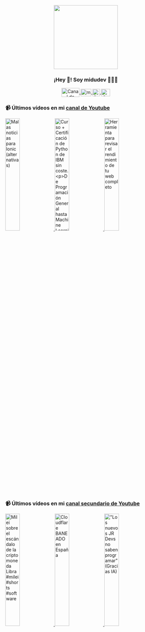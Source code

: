 <p align="center" width="300">
   <img align="center" width="200" src="https://user-images.githubusercontent.com/1561955/106762302-fda9de00-6635-11eb-99be-3ef744e60c0e.png" />
   <h3 align="center">¡Hey 👋! Soy midudev 👨🏻‍💻</h3>
</p>

<p align="center">
   <a href="https://twitch.tv/midudev" target="blank">
    <img align="center" src="https://upload.wikimedia.org/wikipedia/commons/c/ce/Twitch_logo_2019.svg" alt="Canal de Twitch de midudev" height="28px" width="56px" />
  </a>
  <span style="width: 8px;"> </span>
   <a href="https://youtube.com/midudev" target="blank">
    <img align="center" src="https://upload.wikimedia.org/wikipedia/commons/0/09/YouTube_full-color_icon_%282017%29.svg" alt="midudev" height="23px" width="33px" />
  </a>
  <span style="width: 8px;"> </span>
  <a href="https://instagram.com/midu.dev" target="blank">
    <img align="center" src="https://upload.wikimedia.org/wikipedia/commons/e/e7/Instagram_logo_2016.svg" alt="Canal de Instagram de midu.dev" height="23px" width="23px" />
  </a>
  <span style="width: 8px;"> </span>
  <a href="https://twitter.com/midudev" target="blank">
    <img align="center" src="https://upload.wikimedia.org/wikipedia/commons/thumb/6/6f/Logo_of_Twitter.svg/2491px-Logo_of_Twitter.svg.png" alt="Canal de Twitter de midudev" height="23px" width="28px" />
  </a>
</p>

### 📹 Últimos vídeos en mi [canal de Youtube](https://youtube.com/midudev?sub_confirmation=1)

<a href='https://youtu.be/--d0wyS2Vz8' target='_blank'>
  <img width='30%' src='https://img.youtube.com/vi/--d0wyS2Vz8/mqdefault.jpg' alt='Malas noticias para Ionic (alternativas)' />
</a>
<a href='https://youtu.be/A9VKYm5GPCY' target='_blank'>
  <img width='30%' src='https://img.youtube.com/vi/A9VKYm5GPCY/mqdefault.jpg' alt='Curso + Certificación de Python de IBM sin coste.

De Programación General hasta Machine Learning o' />
</a>
<a href='https://youtu.be/BdPlhIcJBzc' target='_blank'>
  <img width='30%' src='https://img.youtube.com/vi/BdPlhIcJBzc/mqdefault.jpg' alt='Herramienta para revisar el rendimiento de tu web completo' />
</a>

### 📹 Últimos vídeos en mi [canal secundario de Youtube](https://youtube.com/midulive?sub_confirmation=1)

<a href='https://youtu.be/W9NWlemBK44' target='_blank'>
  <img width='30%' src='https://img.youtube.com/vi/W9NWlemBK44/mqdefault.jpg' alt='Milei sobre el escándalo de la criptomoneda Libra #milei #shorts #software' />
</a>
<a href='https://youtu.be/RG8f4H8XYBU' target='_blank'>
  <img width='30%' src='https://img.youtube.com/vi/RG8f4H8XYBU/mqdefault.jpg' alt='Cloudflare BANEADO en España' />
</a>
<a href='https://youtu.be/pEREuWkesrQ' target='_blank'>
  <img width='30%' src='https://img.youtube.com/vi/pEREuWkesrQ/mqdefault.jpg' alt='"Los nuevos JR Devs no saben programar" (Gracias IA)' />
</a>
